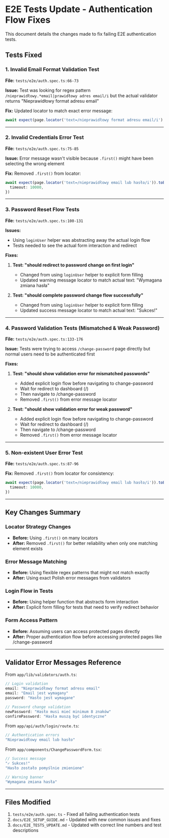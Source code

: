 # E2E Tests Update - Authentication Flow Fixes

This document details the changes made to fix failing E2E authentication tests.

## Tests Fixed

### 1. Invalid Email Format Validation Test
**File:** `tests/e2e/auth.spec.ts:66-73`

**Issue:** Test was looking for regex pattern `/nieprawidłowy.*email|prawidłowy adres email/i` but the actual validator returns "Nieprawidłowy format adresu email"

**Fix:** Updated locator to match exact error message:
```typescript
await expect(page.locator('text=/nieprawidłowy format adresu email/i').first()).toBeVisible({ timeout: 5000 })
```

---

### 2. Invalid Credentials Error Test
**File:** `tests/e2e/auth.spec.ts:75-85`

**Issue:** Error message wasn't visible because `.first()` might have been selecting the wrong element

**Fix:** Removed `.first()` from locator:
```typescript
await expect(page.locator('text=/nieprawidłowy email lub hasło/i')).toBeVisible({
  timeout: 10000,
})
```

---

### 3. Password Reset Flow Tests
**File:** `tests/e2e/auth.spec.ts:100-131`

**Issues:** 
- Using `loginUser` helper was abstracting away the actual login flow
- Tests needed to see the actual form interaction and redirect

**Fixes:**
1. **Test: "should redirect to password change on first login"**
   - Changed from using `loginUser` helper to explicit form filling
   - Updated warning message locator to match actual text: "Wymagana zmiana hasła"

2. **Test: "should complete password change flow successfully"**
   - Changed from using `loginUser` helper to explicit form filling
   - Updated success message locator to match actual text: "Sukces!"

---

### 4. Password Validation Tests (Mismatched & Weak Password)
**File:** `tests/e2e/auth.spec.ts:133-176`

**Issue:** Tests were trying to access `/change-password` page directly but normal users need to be authenticated first

**Fixes:**
1. **Test: "should show validation error for mismatched passwords"**
   - Added explicit login flow before navigating to change-password
   - Wait for redirect to dashboard (/)
   - Then navigate to /change-password
   - Removed `.first()` from error message locator

2. **Test: "should show validation error for weak password"**
   - Added explicit login flow before navigating to change-password
   - Wait for redirect to dashboard (/)
   - Then navigate to /change-password
   - Removed `.first()` from error message locator

---

### 5. Non-existent User Error Test
**File:** `tests/e2e/auth.spec.ts:87-96`

**Fix:** Removed `.first()` from locator for consistency:
```typescript
await expect(page.locator('text=/nieprawidłowy email lub hasło/i')).toBeVisible({
  timeout: 10000,
})
```

---

## Key Changes Summary

### Locator Strategy Changes
- **Before:** Using `.first()` on many locators
- **After:** Removed `.first()` for better reliability when only one matching element exists

### Error Message Matching
- **Before:** Using flexible regex patterns that might not match exactly
- **After:** Using exact Polish error messages from validators

### Login Flow in Tests
- **Before:** Using helper function that abstracts form interaction
- **After:** Explicit form filling for tests that need to verify redirect behavior

### Form Access Pattern
- **Before:** Assuming users can access protected pages directly
- **After:** Proper authentication flow before accessing protected pages like /change-password

---

## Validator Error Messages Reference

From `app/lib/validators/auth.ts`:

```typescript
// Login validation
email: "Nieprawidłowy format adresu email"
email: "Email jest wymagany"
password: "Hasło jest wymagane"

// Password change validation
newPassword: "Hasło musi mieć minimum 8 znaków"
confirmPassword: "Hasła muszą być identyczne"
```

From `app/api/auth/login/route.ts`:
```typescript
// Authentication errors
"Nieprawidłowy email lub hasło"
```

From `app/components/ChangePasswordForm.tsx`:
```typescript
// Success message
"✓ Sukces!"
"Hasło zostało pomyślnie zmienione"

// Warning banner
"Wymagana zmiana hasła"
```

---

## Files Modified

1. `tests/e2e/auth.spec.ts` - Fixed all failing authentication tests
2. `docs/E2E_SETUP_GUIDE.md` - Updated with new common issues and fixes
3. `docs/E2E_TESTS_UPDATE.md` - Updated with correct line numbers and test descriptions
